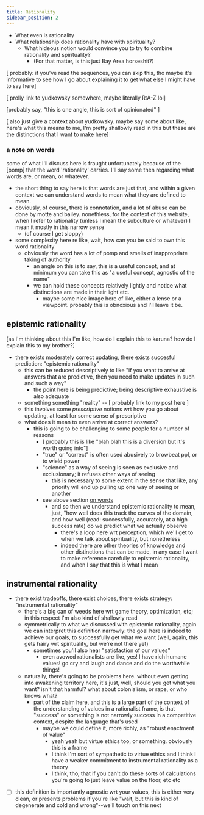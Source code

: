 ```yaml
---
title: Rationality
sidebar_position: 2
---
```


- What even is rationality
- What relationship does rationality have with spirituality?
  - What hideous notion would convince you to try to combine rationality and spirituality?
    - (For that matter, is this just Bay Area horseshit?)

[ probably: if you've read the sequences, you can skip this, tho maybe it's informative to see how I go about explaining it to get what else I might have to say here]

[ prolly link to yudkowsky somewhere, maybe literally R:A-Z lol]

[probably say, "this is one angle, this is sort of opinionated" ]

[ also just give a context about yudkowsky. maybe say some about like, here's what this means to me, I'm pretty shallowly read in this but these are the distinctions that I want to make here]

### a note on words

some of what I'll discuss here is fraught unfortunately because of the [pomp] that the word 'rationality' carries. I'll say some then regarding what words are, or mean, or whatever.
- the short thing to say here is that words are just that, and within a given context we can understand  words to mean what they are defined to mean. 
- obviously, of course, there is connotation, and a lot of abuse can be done by motte and bailey. nonethless, for the context of this website, when I refer to rationality (unless I mean the subculture or whatever) I mean it mostly in this narrow sense
  - (of course I get sloppy)
- some complexity here re like, wait, how can you be said to own this word rationality
  - obviously the word has a lot of pomp and smells of inappropriate taking of authority
    - an angle on this is to say, this is a useful concept, and at minimum you can take this as "a useful concept, agnostic of the name"
    - we can hold these concepts relatively lightly and notice what distinctions are made in their light etc.
      - maybe some nice image here of like, either a lense or a viewpoint. probably this is obnoxious and I'll leave it be.
  

## epistemic rationality

[as I'm thinking about this I'm like, how do I explain this to karuna? how do I explain this to my brother?]
- there exists moderately correct updating, there exists succesful prediction: "epistemic rationality"
  - this can be reduced descriptively to like "if you want to arrive at answers that are predictive, then you need to make updates in such and such a way"
    - the point here is being predictive; being descriptive exhaustive is also adequate
  - something something "reality" -- [ probably link to my post here ]
  - this involves some *prescriptive* notions wrt how you go about updating, at least for some sense of prescriptive
  - what does it mean to even arrive at correct answers? 
    - this is going to be challenging to some people for a number of reasons
      - [ probably this is like "blah blah this is a diversion but it's worth going into"]
      - "true" or "correct" is often used abusively to browbeat ppl, or to wield power
      - "science" as a way of seeing is seen as exclusive and exclusionary; it refuses other ways of seeing
        - this is necessary to some extent in the sense that like, any priority will end up pulling up one way of seeing or another
      - see above section [on words](#a-note-on-words)
        - and so then we understand epistemic rationality to mean, just, "how well does this track the curves of the domain, and how well (read: successfully, accurately, at a high success rate) do we predict what we actually observe
          - there's a loop here wrt perception, which we'll get to when we talk about spirituality, but nonetheless
          - indeed there are other theories of knowledge and other distinctions that can be made, in any case I want to make reference carefully to epistemic rationality, and when I say that this is what I mean
        
## instrumental rationality
- there exist tradeoffs, there exist choices, there exists strategy: "instrumental rationality"
  - there's a big can of weeds here wrt game theory, optimization, etc; in this respect I'm also kind of shallowly read
  - symmetrically to what we discussed with epistemic rationality, again we can interpret this definition narrowly: the goal here is indeed to achieve our goals, to successfully get what we want (well, again, this gets hairy wrt spirituality, but we're not there yet)
    - sometimes you'll also hear "satisfaction of our values"
      - even avowed rationalists are like, yes! I have rich humane values! go cry and laugh and dance and do the worthwhile things!
  - naturally, there's going to be problems here. without even getting into awakening territory here, it's just, well, should you get what you want? isn't that harmful? what about colonialism, or rape, or who knows what?
    - part of the claim here, and this is a large part of the context of the understanding of values in a rationalist frame, is that "success" or something is not narrowly success in a competitive context, despite the language that's used
      - maybe we could define it, more richly, as "robust enactment of value"
        - yeah yeah but virtue ethics too, or something. obviously this is a frame
        - I think I'm sort of sympathetic to virtue ethics and I think I have a weaker commitment to instrumental rationality as a theory
        - I think, tho, that if you can't do these sorts of calculations you're going to just leave value on the floor, etc etc
- [ ] this definition is importantly agnostic wrt your values, this is either very clean, or presents problems if you're like "wait, but this is kind of degenerate and cold and wrong"--we'll touch on this next
